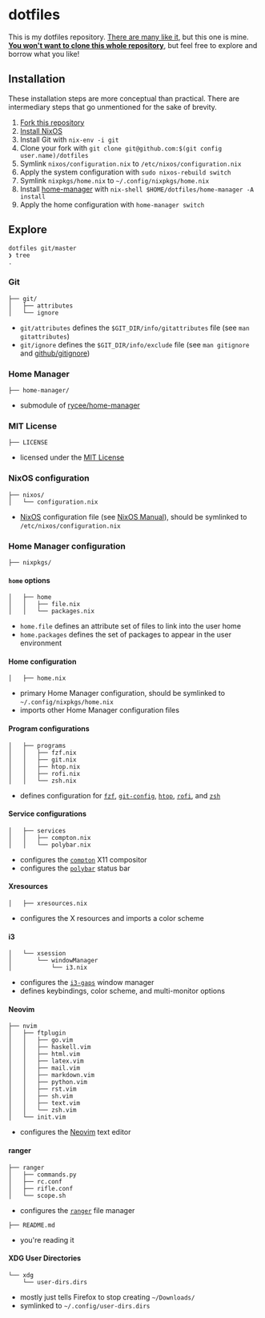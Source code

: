 # dotfiles

This is my dotfiles repository. [There are many like
it](https://dotfiles.github.io/), but this one is mine. [**You won't want to
clone this whole
repository**](https://www.anishathalye.com/2014/08/03/managing-your-dotfiles/#dotfiles-are-not-meant-to-be-forked),
but feel free to explore and borrow what you like!

## Installation

These installation steps are more conceptual than practical. There are
intermediary steps that go unmentioned for the sake of brevity.

1. [Fork this repository](https://help.github.com/articles/fork-a-repo/)
1. [Install NixOS](https://nixos.org/nixos/manual/index.html#ch-installation)
3. Install Git with `nix-env -i git`
4. Clone your fork with `git clone git@github.com:$(git config
   user.name)/dotfiles`
5. Symlink `nixos/configuration.nix` to `/etc/nixos/configuration.nix`
6. Apply the system configuration with `sudo nixos-rebuild switch`
7. Symlink `nixpkgs/home.nix` to `~/.config/nixpkgs/home.nix`
8. Install [home-manager](https://github.com/rycee/home-manager) with
   `nix-shell $HOME/dotfiles/home-manager -A install`
9. Apply the home configuration with `home-manager switch`

## Explore

```
dotfiles git/master
❯ tree
.
```

### Git

```
├── git/
│   ├── attributes
│   └── ignore
```

* `git/attributes` defines the `$GIT_DIR/info/gitattributes` file (see `man gitattributes`)
* `git/ignore` defines the `$GIT_DIR/info/exclude` file (see `man gitignore` and [github/gitignore](https://github.com/github/gitignore))

### Home Manager

```
├── home-manager/
```

* submodule of [rycee/home-manager](https://github.com/rycee/home-manager)

### MIT License

```
├── LICENSE
```

* licensed under the [MIT License](https://opensource.org/licenses/MIT)

### NixOS configuration

```
├── nixos/
│   └── configuration.nix
```

* [NixOS](https://nixos.org) configuration file (see [NixOS Manual](https://nixos.org/nixos/manual)), should be symlinked to `/etc/nixos/configuration.nix`

### Home Manager configuration

```
├── nixpkgs/
```

#### `home` options

```
│   ├── home
│   │   ├── file.nix
│   │   └── packages.nix
```

* `home.file` defines an attribute set of files to link into the user home
* `home.packages` defines the set of packages to appear in the user environment

#### Home configuration

```
│   ├── home.nix
```

* primary Home Manager configuration, should be symlinked to `~/.config/nixpkgs/home.nix`
* imports other Home Manager configuration files

#### Program configurations

```
│   ├── programs
│   │   ├── fzf.nix
│   │   ├── git.nix
│   │   ├── htop.nix
│   │   ├── rofi.nix
│   │   └── zsh.nix
```

* defines configuration for [`fzf`](https://github.com/junegunn/fzf), [`git-config`](https://git-scm.com/docs/git-config), [`htop`](https://github.com/hishamhm/htop), [`rofi`](https://github.com/DaveDavenport/rofi), and [`zsh`](https://www.zsh.org/)

#### Service configurations

```
│   ├── services
│   │   ├── compton.nix
│   │   └── polybar.nix
```

* configures the [`compton`](https://github.com/chjj/compton) X11 compositor
* configures the [`polybar`](https://github.com/jaagr/polybar) status bar

#### Xresources

```
│   ├── xresources.nix
```

* configures the X resources and imports a color scheme

#### i3

```
│   └── xsession
│       └── windowManager
│           └── i3.nix
```

* configures the [`i3-gaps`](https://github.com/Airblader/i3) window manager
* defines keybindings, color scheme, and multi-monitor options

#### Neovim

```
├── nvim
│   ├── ftplugin
│   │   ├── go.vim
│   │   ├── haskell.vim
│   │   ├── html.vim
│   │   ├── latex.vim
│   │   ├── mail.vim
│   │   ├── markdown.vim
│   │   ├── python.vim
│   │   ├── rst.vim
│   │   ├── sh.vim
│   │   ├── text.vim
│   │   └── zsh.vim
│   └── init.vim
```

* configures the [Neovim](https://neovim.io/) text editor

#### ranger

```
├── ranger
│   ├── commands.py
│   ├── rc.conf
│   ├── rifle.conf
│   └── scope.sh
```

* configures the [`ranger`](https://github.com/ranger/ranger) file manager

```
├── README.md
```

* you're reading it

#### XDG User Directories

```
└── xdg
    └── user-dirs.dirs
```

* mostly just tells Firefox to stop creating `~/Downloads/`
* symlinked to `~/.config/user-dirs.dirs`
